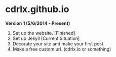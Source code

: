 cdrlx.github.io
===============

**Version 1 (5/6/2014 - Present)**
<ol>
<li>Set up the website. [Finished]</li>
<li>Set up Jekyll [Current Situation]</li>
<li>Decorate your site and make your first post.</li>
<li>Make a free custom url. (cdrlx.io or something)</li>
</ol>

    
